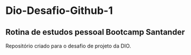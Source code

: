 # Dio-Desafio-Github-1
## Rotina de estudos pessoal Bootcamp Santander
Repositório criado para o desafio de projeto da DIO.
